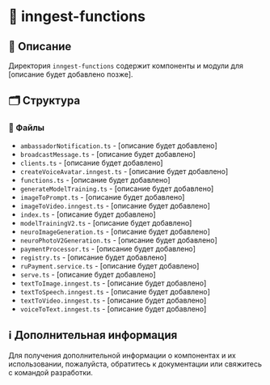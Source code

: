 # 📁 inngest-functions

## 📝 Описание
Директория `inngest-functions` содержит компоненты и модули для [описание будет добавлено позже].

## 🗂️ Структура

### 📄 Файлы

- `ambassadorNotification.ts` - [описание будет добавлено]
- `broadcastMessage.ts` - [описание будет добавлено]
- `clients.ts` - [описание будет добавлено]
- `createVoiceAvatar.inngest.ts` - [описание будет добавлено]
- `functions.ts` - [описание будет добавлено]
- `generateModelTraining.ts` - [описание будет добавлено]
- `imageToPrompt.ts` - [описание будет добавлено]
- `imageToVideo.inngest.ts` - [описание будет добавлено]
- `index.ts` - [описание будет добавлено]
- `modelTrainingV2.ts` - [описание будет добавлено]
- `neuroImageGeneration.ts` - [описание будет добавлено]
- `neuroPhotoV2Generation.ts` - [описание будет добавлено]
- `paymentProcessor.ts` - [описание будет добавлено]
- `registry.ts` - [описание будет добавлено]
- `ruPayment.service.ts` - [описание будет добавлено]
- `serve.ts` - [описание будет добавлено]
- `textToImage.inngest.ts` - [описание будет добавлено]
- `textToSpeech.inngest.ts` - [описание будет добавлено]
- `textToVideo.inngest.ts` - [описание будет добавлено]
- `voiceToText.inngest.ts` - [описание будет добавлено]

## ℹ️ Дополнительная информация

Для получения дополнительной информации о компонентах и их использовании, пожалуйста, обратитесь к документации или свяжитесь с командой разработки.
